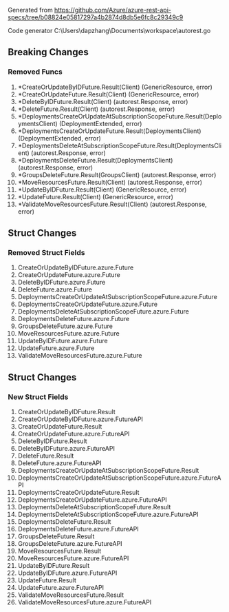 Generated from https://github.com/Azure/azure-rest-api-specs/tree/b08824e05817297a4b2874d8db5e6fc8c29349c9

Code generator C:\Users\dapzhang\Documents\workspace\autorest.go

## Breaking Changes

### Removed Funcs

1. *CreateOrUpdateByIDFuture.Result(Client) (GenericResource, error)
1. *CreateOrUpdateFuture.Result(Client) (GenericResource, error)
1. *DeleteByIDFuture.Result(Client) (autorest.Response, error)
1. *DeleteFuture.Result(Client) (autorest.Response, error)
1. *DeploymentsCreateOrUpdateAtSubscriptionScopeFuture.Result(DeploymentsClient) (DeploymentExtended, error)
1. *DeploymentsCreateOrUpdateFuture.Result(DeploymentsClient) (DeploymentExtended, error)
1. *DeploymentsDeleteAtSubscriptionScopeFuture.Result(DeploymentsClient) (autorest.Response, error)
1. *DeploymentsDeleteFuture.Result(DeploymentsClient) (autorest.Response, error)
1. *GroupsDeleteFuture.Result(GroupsClient) (autorest.Response, error)
1. *MoveResourcesFuture.Result(Client) (autorest.Response, error)
1. *UpdateByIDFuture.Result(Client) (GenericResource, error)
1. *UpdateFuture.Result(Client) (GenericResource, error)
1. *ValidateMoveResourcesFuture.Result(Client) (autorest.Response, error)

## Struct Changes

### Removed Struct Fields

1. CreateOrUpdateByIDFuture.azure.Future
1. CreateOrUpdateFuture.azure.Future
1. DeleteByIDFuture.azure.Future
1. DeleteFuture.azure.Future
1. DeploymentsCreateOrUpdateAtSubscriptionScopeFuture.azure.Future
1. DeploymentsCreateOrUpdateFuture.azure.Future
1. DeploymentsDeleteAtSubscriptionScopeFuture.azure.Future
1. DeploymentsDeleteFuture.azure.Future
1. GroupsDeleteFuture.azure.Future
1. MoveResourcesFuture.azure.Future
1. UpdateByIDFuture.azure.Future
1. UpdateFuture.azure.Future
1. ValidateMoveResourcesFuture.azure.Future

## Struct Changes

### New Struct Fields

1. CreateOrUpdateByIDFuture.Result
1. CreateOrUpdateByIDFuture.azure.FutureAPI
1. CreateOrUpdateFuture.Result
1. CreateOrUpdateFuture.azure.FutureAPI
1. DeleteByIDFuture.Result
1. DeleteByIDFuture.azure.FutureAPI
1. DeleteFuture.Result
1. DeleteFuture.azure.FutureAPI
1. DeploymentsCreateOrUpdateAtSubscriptionScopeFuture.Result
1. DeploymentsCreateOrUpdateAtSubscriptionScopeFuture.azure.FutureAPI
1. DeploymentsCreateOrUpdateFuture.Result
1. DeploymentsCreateOrUpdateFuture.azure.FutureAPI
1. DeploymentsDeleteAtSubscriptionScopeFuture.Result
1. DeploymentsDeleteAtSubscriptionScopeFuture.azure.FutureAPI
1. DeploymentsDeleteFuture.Result
1. DeploymentsDeleteFuture.azure.FutureAPI
1. GroupsDeleteFuture.Result
1. GroupsDeleteFuture.azure.FutureAPI
1. MoveResourcesFuture.Result
1. MoveResourcesFuture.azure.FutureAPI
1. UpdateByIDFuture.Result
1. UpdateByIDFuture.azure.FutureAPI
1. UpdateFuture.Result
1. UpdateFuture.azure.FutureAPI
1. ValidateMoveResourcesFuture.Result
1. ValidateMoveResourcesFuture.azure.FutureAPI
